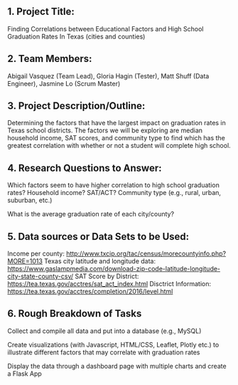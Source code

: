 ## 1. Project Title: 
Finding Correlations between Educational Factors and High School Graduation Rates In Texas (cities and counties)

## 2. Team Members: 
Abigail Vasquez (Team Lead), Gloria Hagin (Tester), Matt Shuff (Data Engineer), Jasmine Lo (Scrum Master)

## 3. Project Description/Outline: 
Determining the factors that have the largest impact on graduation rates in Texas school districts. The factors we will be exploring are median household income, SAT scores, and community type to find which has the greatest correlation with whether or not a student will complete high school.

## 4. Research Questions to Answer: 
Which factors seem to have higher correlation to high school graduation rates?
Household income? SAT/ACT? Community type (e.g., rural, urban, suburban, etc.)

What is the average graduation rate of each city/county?

## 5. Data sources or Data Sets to be Used:
Income per county: http://www.txcip.org/tac/census/morecountyinfo.php?MORE=1013
Texas city latitude and longitude data: https://www.gaslampmedia.com/download-zip-code-latitude-longitude-city-state-county-csv/
SAT Score by District: https://tea.texas.gov/acctres/sat_act_index.html
Disctrict Information: https://tea.texas.gov/acctres/completion/2016/level.html

## 6. Rough Breakdown of Tasks
Collect and compile all data and put into a database (e.g., MySQL)

Create visualizations (with Javascript, HTML/CSS, Leaflet, Plotly etc.) to illustrate different factors that may correlate with graduation rates

Display the data through a dashboard page with multiple charts and create a Flask App



